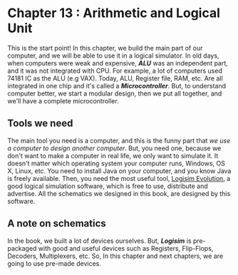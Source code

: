 # Chapter 13 : Arithmetic and Logical Unit

This is the start point! In this chapter, we build the main part of our computer, and we will be able to use it in a logical simulator. 
In old days, when computers were weak and expensive, ***ALU*** was an independent part, and it was not integrated with CPU. For example, 
a lot of computers used 74181 IC as the ALU (e.g VAX). Today, ALU, Register file, RAM, etc. Are all integrated in one chip and it's called 
a ***Microcontroller***. But, to understand computer better, we start a modular design, then we put all together, and we'll have a complete 
microcontroller. 

## Tools we need

The main tool you need is a computer, and this is the funny part that *we use a computer to design another computer*. But, you need one, because
we don't want to make a computer in real life, we only want to simulate it. 
It doesn't matter which operating system your computer runs, Windows, OS X, Linux, etc. You need to install Java on your computer, and you know Java 
is freely available. 
Then, you need the most useful tool, [Logisim Evolution](https://github.com/reds-heig/logisim-evolution), a good logical simulation software, 
which is free to use, distribute and advertise. All the schematics we designed in this book, are designed by this software. 

## A note on schematics 
In the book, we built a lot of devices ourselves. But, ***Logisim*** is pre-packaged with good and useful devices such as 
Registers, Flip-Flops, Decoders, Multiplexers, etc. So, In this chapter and next chapters, we are going to use pre-made devices. 
